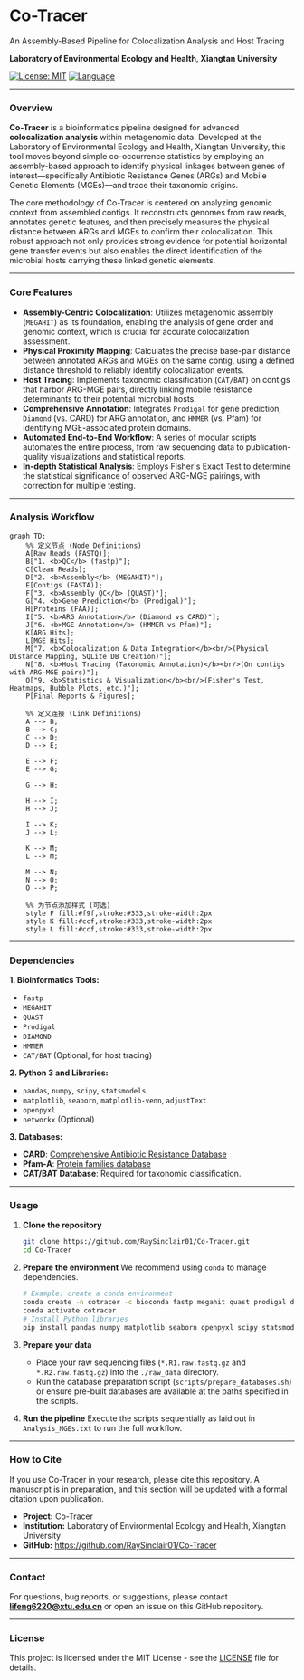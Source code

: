 # Co-Tracer
An Assembly-Based Pipeline for Colocalization Analysis and Host Tracing

**Laboratory of Environmental Ecology and Health, Xiangtan University**

[![License: MIT](https://img.shields.io/badge/License-MIT-yellow.svg)](https://opensource.org/licenses/MIT)
[![Language](https://img.shields.io/badge/Language-Bash%20%26%20Python-blue.svg)]()

---

### Overview

**Co-Tracer** is a bioinformatics pipeline designed for advanced **colocalization analysis** within metagenomic data. Developed at the Laboratory of Environmental Ecology and Health, Xiangtan University, this tool moves beyond simple co-occurrence statistics by employing an assembly-based approach to identify physical linkages between genes of interest—specifically Antibiotic Resistance Genes (ARGs) and Mobile Genetic Elements (MGEs)—and trace their taxonomic origins.

The core methodology of Co-Tracer is centered on analyzing genomic context from assembled contigs. It reconstructs genomes from raw reads, annotates genetic features, and then precisely measures the physical distance between ARGs and MGEs to confirm their colocalization. This robust approach not only provides strong evidence for potential horizontal gene transfer events but also enables the direct identification of the microbial hosts carrying these linked genetic elements.

---

### Core Features

*   **Assembly-Centric Colocalization**: Utilizes metagenomic assembly (`MEGAHIT`) as its foundation, enabling the analysis of gene order and genomic context, which is crucial for accurate colocalization assessment.
*   **Physical Proximity Mapping**: Calculates the precise base-pair distance between annotated ARGs and MGEs on the same contig, using a defined distance threshold to reliably identify colocalization events.
*   **Host Tracing**: Implements taxonomic classification (`CAT/BAT`) on contigs that harbor ARG-MGE pairs, directly linking mobile resistance determinants to their potential microbial hosts.
*   **Comprehensive Annotation**: Integrates `Prodigal` for gene prediction, `Diamond` (vs. CARD) for ARG annotation, and `HMMER` (vs. Pfam) for identifying MGE-associated protein domains.
*   **Automated End-to-End Workflow**: A series of modular scripts automates the entire process, from raw sequencing data to publication-quality visualizations and statistical reports.
*   **In-depth Statistical Analysis**: Employs Fisher's Exact Test to determine the statistical significance of observed ARG-MGE pairings, with correction for multiple testing.

---

### Analysis Workflow

```mermaid
graph TD;
    %% 定义节点 (Node Definitions)
    A[Raw Reads (FASTQ)];
    B["1. <b>QC</b> (fastp)"];
    C[Clean Reads];
    D["2. <b>Assembly</b> (MEGAHIT)"];
    E[Contigs (FASTA)];
    F["3. <b>Assembly QC</b> (QUAST)"];
    G["4. <b>Gene Prediction</b> (Prodigal)"];
    H[Proteins (FAA)];
    I["5. <b>ARG Annotation</b> (Diamond vs CARD)"];
    J["6. <b>MGE Annotation</b> (HMMER vs Pfam)"];
    K[ARG Hits];
    L[MGE Hits];
    M["7. <b>Colocalization & Data Integration</b><br/>(Physical Distance Mapping, SQLite DB Creation)"];
    N["8. <b>Host Tracing (Taxonomic Annotation)</b><br/>(On contigs with ARG-MGE pairs)"];
    O["9. <b>Statistics & Visualization</b><br/>(Fisher's Test, Heatmaps, Bubble Plots, etc.)"];
    P[Final Reports & Figures];

    %% 定义连接 (Link Definitions)
    A --> B;
    B --> C;
    C --> D;
    D --> E;
    
    E --> F;
    E --> G;
    
    G --> H;
    
    H --> I;
    H --> J;
    
    I --> K;
    J --> L;
    
    K --> M;
    L --> M;
    
    M --> N;
    N --> O;
    O --> P;

    %% 为节点添加样式 (可选)
    style F fill:#f9f,stroke:#333,stroke-width:2px
    style K fill:#ccf,stroke:#333,stroke-width:2px
    style L fill:#ccf,stroke:#333,stroke-width:2px
```

---

### Dependencies

**1. Bioinformatics Tools:**
*   `fastp`
*   `MEGAHIT`
*   `QUAST`
*   `Prodigal`
*   `DIAMOND`
*   `HMMER`
*   `CAT/BAT` (Optional, for host tracing)

**2. Python 3 and Libraries:**
*   `pandas`, `numpy`, `scipy`, `statsmodels`
*   `matplotlib`, `seaborn`, `matplotlib-venn`, `adjustText`
*   `openpyxl`
*   `networkx` (Optional)

**3. Databases:**
*   **CARD**: [Comprehensive Antibiotic Resistance Database](https://card.mcmaster.ca/)
*   **Pfam-A**: [Protein families database](http://pfam.xfam.org/)
*   **CAT/BAT Database**: Required for taxonomic classification.

---

### Usage

1.  **Clone the repository**
    ```bash
    git clone https://github.com/RaySinclair01/Co-Tracer.git
    cd Co-Tracer
    ```

2.  **Prepare the environment**
    We recommend using `conda` to manage dependencies.
    ```bash
    # Example: create a conda environment
    conda create -n cotracer -c bioconda fastp megahit quast prodigal diamond hmmer cat
    conda activate cotracer
    # Install Python libraries
    pip install pandas numpy matplotlib seaborn openpyxl scipy statsmodels matplotlib-venn adjustText networkx
    ```

3.  **Prepare your data**
    *   Place your raw sequencing files (`*.R1.raw.fastq.gz` and `*.R2.raw.fastq.gz`) into the `./raw_data` directory.
    *   Run the database preparation script (`scripts/prepare_databases.sh`) or ensure pre-built databases are available at the paths specified in the scripts.

4.  **Run the pipeline**
    Execute the scripts sequentially as laid out in `Analysis_MGEs.txt` to run the full workflow.

---

### How to Cite

If you use Co-Tracer in your research, please cite this repository. A manuscript is in preparation, and this section will be updated with a formal citation upon publication.

*   **Project:** Co-Tracer
*   **Institution:** Laboratory of Environmental Ecology and Health, Xiangtan University
*   **GitHub:** https://github.com/RaySinclair01/Co-Tracer

---

### Contact

For questions, bug reports, or suggestions, please contact **lifeng6220@xtu.edu.cn** or open an issue on this GitHub repository.

---

### License

This project is licensed under the MIT License - see the [LICENSE](LICENSE) file for details.
